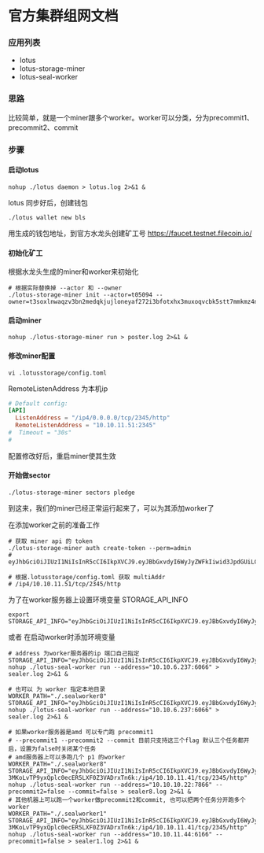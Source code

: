 # 官方集群组网文档

### 应用列表

- lotus
- lotus-storage-miner
- lotus-seal-worker

### 思路

比较简单，就是一个miner跟多个worker。worker可以分类，分为precommit1、precommit2、commit

### 步骤

#### 启动lotus
```shell
nohup ./lotus daemon > lotus.log 2>&1 &
```

lotus 同步好后，创建钱包

```shell
./lotus wallet new bls
```

用生成的钱包地址，到官方水龙头创建矿工号
https://faucet.testnet.filecoin.io/

#### 初始化矿工
根据水龙头生成的miner和worker来初始化

```shell
# 根据实际替换掉 --actor 和 --owner
./lotus-storage-miner init --actor=t05094 --owner=t3soxlnwaqzv3bn2medqkjujloneyaf272i3bfotxhx3muxoqvcbk5stt7mmkmz4ns4ubx7elrsaqo2fvk4v7a
```
#### 启动miner

```shell
nohup ./lotus-storage-miner run > poster.log 2>&1 &
```

#### 修改miner配置
```shell
vi .lotusstorage/config.toml
```
RemoteListenAddress 为本机ip
```toml
# Default config:
[API]
  ListenAddress = "/ip4/0.0.0.0/tcp/2345/http"
  RemoteListenAddress = "10.10.11.51:2345"
#  Timeout = "30s"
#
```
配置修改好后，重启miner使其生效

#### 开始做sector
```shell
./lotus-storage-miner sectors pledge
```

到这来，我们的miner已经正常运行起来了，可以为其添加worker了

在添加worker之前的准备工作

```shell
# 获取 miner api 的 token
./lotus-storage-miner auth create-token --perm=admin
# eyJhbGciOiJIUzI1NiIsInR5cCI6IkpXVCJ9.eyJBbGxvdyI6WyJyZWFkIiwid3JpdGUiLCJzaWduIiwiYWRtaW4iXX0.9CRVrM8byDW0I7vzQowHYMq4ppdKHsGzjmS2bByWmfc

# 根据.lotusstorage/config.toml 获取 multiAddr
# /ip4/10.10.11.51/tcp/2345/http
```
为了在worker服务器上设置环境变量 STORAGE_API_INFO 
```shell
export STORAGE_API_INFO="eyJhbGciOiJIUzI1NiIsInR5cCI6IkpXVCJ9.eyJBbGxvdyI6WyJyZWFkIiwid3JpdGUiLCJzaWduIiwiYWRtaW4iXX0.9CRVrM8byDW0I7vzQowHYMq4ppdKHsGzjmS2bByWmfc:/ip4/10.10.11.51/tcp/2345/http"
``` 
或者 在启动worker时添加环境变量

```shell
# address 为worker服务器的ip 端口自己指定
STORAGE_API_INFO="eyJhbGciOiJIUzI1NiIsInR5cCI6IkpXVCJ9.eyJBbGxvdyI6WyJyZWFkIiwid3JpdGUiLCJzaWduIiwiYWRtaW4iXX0.9CRVrM8byDW0I7vzQowHYMq4ppdKHsGzjmS2bByWmfc:/ip4/10.10.11.51/tcp/2345/http" nohup ./lotus-seal-worker run --address="10.10.6.237:6066" > sealer.log 2>&1 &

# 也可以 为 worker 指定本地目录
WORKER_PATH="./.sealworker8" STORAGE_API_INFO="eyJhbGciOiJIUzI1NiIsInR5cCI6IkpXVCJ9.eyJBbGxvdyI6WyJyZWFkIiwid3JpdGUiLCJzaWduIiwiYWRtaW4iXX0.9CRVrM8byDW0I7vzQowHYMq4ppdKHsGzjmS2bByWmfc:/ip4/10.10.11.51/tcp/2345/http" nohup ./lotus-seal-worker run --address="10.10.6.237:6066" > sealer.log 2>&1 &

# 如果worker服务器是amd 可以专门跑 precommit1
# --precommit1 --precommit2 --commit 目前只支持这三个flag 默认三个任务都开启，设置为false时关闭某个任务
# amd服务器上可以多跑几个 p1 的worker 
WORKER_PATH="./.sealworker8" STORAGE_API_INFO="eyJhbGciOiJIUzI1NiIsInR5cCI6IkpXVCJ9.eyJBbGxvdyI6WyJyZWFkIiwid3JpdGUiLCJzaWduIiwiYWRtaW4iXX0.O6OW50-3MKoLvTP9yxQplc0ecER5LXF0Z3VADrxTn6k:/ip4/10.10.11.41/tcp/2345/http" nohup ./lotus-seal-worker run --address="10.10.10.22:7866" --precommit2=false --commit=false > sealer8.log 2>&1 &
# 其他机器上可以跑一个worker做precommit2和commit, 也可以把两个任务分开跑多个worker
WORKER_PATH="./.sealworker1" STORAGE_API_INFO="eyJhbGciOiJIUzI1NiIsInR5cCI6IkpXVCJ9.eyJBbGxvdyI6WyJyZWFkIiwid3JpdGUiLCJzaWduIiwiYWRtaW4iXX0.O6OW50-3MKoLvTP9yxQplc0ecER5LXF0Z3VADrxTn6k:/ip4/10.10.11.41/tcp/2345/http" nohup ./lotus-seal-worker run --address="10.10.11.44:6166" --precommit1=false > sealer1.log 2>&1 &
```